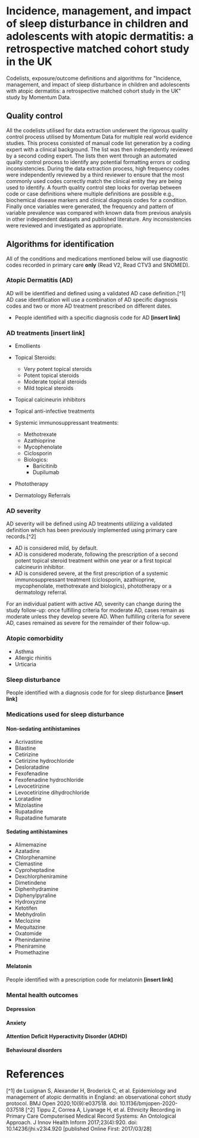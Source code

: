 # Incidence, management, and impact of sleep disturbance in children and adolescents with atopic dermatitis: a retrospective matched cohort study in the UK 
Codelists, exposure/outcome definitions and algorithms for "Incidence, management, and impact of sleep disturbance in children and adolescents with atopic dermatitis: a retrospective matched cohort study in the UK" study by Momentum Data.

## Quality control
All the codelists utilised for data extraction underwent the rigorous quality control process utilised by Momentum Data for multiple real world evidence studies. This process consisted of manual code list generation by a coding expert with a clinical background. The list was then independently reviewed by a second coding expert. The lists then went through an automated quality control process to identify any potential formatting errors or coding inconsistencies. During the data extraction process, high frequency codes were independently reviewed by a third reviewer to ensure that the most commonly used codes correctly match the clinical entity they are being used to identify. A fourth quality control step looks for overlap between code or case definitions where multiple definitions are possible e.g., biochemical disease markers and clinical diagnosis codes for a condition. Finally once variables were generated, the frequency and pattern of variable prevalence was compared with known data from previous analysis in other independent datasets and published literature. Any inconsistencies were reviewed and investigated as appropriate.

## Algorithms for identification
All of the conditions and medications mentioned below will use diagnostic codes recorded in primary care **only** (Read V2, Read CTV3 and SNOMED).

### Atopic Dermatitis (AD)
AD will be identified and defined using a validated AD case definition.[^1] AD case identification will use a combination of AD specific diagnosis codes and two or more AD treatment prescribed on different dates.

- People identified with a specific diagnosis code for AD **[insert link]**

### AD treatments **[insert link]**
- Emollients

- Topical Steroids:
  - Very potent topical steroids
  - Potent topical steroids
  - Moderate topical steroids
  - Mild topical steroids
  
- Topical calcineurin inhibitors
  
- Topical anti-infective treatments
  
- Systemic immunosuppressant treatments:
  - Methotrexate
  - Azathioprine
  - Mycophenolate
  - Ciclosporin
  - Biologics:
    - Baricitinib
    - Dupilumab
      
- Phototherapy
  
- Dermatology Referrals

### AD severity
AD severity will be defined using AD treatments utilizing a validated definition which has been previously implemented using primary care records.[^2] 
- AD is considered mild, by default.
- AD is considered moderate, following the prescription of a second potent topical steroid treatment within one year or a first topical calcineurin inhibitor.
- AD is considered severe, at the first prescription of a systemic immunosuppressant treatment (ciclosporin, azathioprine, mycophenolate, methotrexate and biologics), phototherapy or a dermatology referral.
  
For an individual patient with active AD, severity can change during the study follow-up: once fulfilling criteria for moderate AD, cases remain as moderate unless they develop severe AD. When fulfilling criteria for severe AD, cases remained as severe for the remainder of their follow-up.

### Atopic comorbidity
- Asthma
- Allergic rhinitis
- Urticaria

### Sleep disturbance
People identified with a diagnosis code for for sleep disturbance **[insert link]**

### Medications used for sleep disturbance

#### Non-sedating antihistamines
- Acrivastine 
-	Bilastine 
-	Cetirizine
-	Cetirizine hydrochloride 
-	Desloratadine 
-	Fexofenadine
-	Fexofenadine hydrochloride
-	Levocetirizine 
-	Levocetirizine dihydrochloride 
-	Loratadine 
-	Mizolastine 
-	Rupatadine 
-	Rupatadine fumarate

#### Sedating antihistamines
-	Alimemazine
-	Azatadine 
-	Chlorphenamine
-	Clemastine
-	Cyproheptadine 
-	Dexchlorpheniramine 
-	Dimetindene
-	Diphenhydramine 
-	Diphenylpyraline 
-	Hydroxyzine
-	Ketotifen 
-	Mebhydrolin
-	Meclozine 
-	Mequitazine
-	Oxatomide
-	Phenindamine
-	Pheniramine 
-	Promethazine

#### Melatonin
People identified with a prescription code for melatonin **[insert link]**

### Mental health outcomes

#### Depression

#### Anxiety

#### Attention Deficit Hyperactivity Disorder (ADHD)

#### Behavioural disorders

# References
[^1] de Lusignan S, Alexander H, Broderick C, et al. Epidemiology and management of atopic dermatitis in England: an observational cohort study protocol. BMJ Open 2020;10(9):e037518. doi: 10.1136/bmjopen-2020-037518
[^2] Tippu Z, Correa A, Liyanage H, et al. Ethnicity Recording in Primary Care Computerised Medical Record Systems: An Ontological Approach. J Innov Health Inform 2017;23(4):920. doi: 10.14236/jhi.v23i4.920 [published Online First: 2017/03/28]
